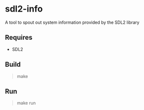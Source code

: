 sdl2-info
=========

A tool to spout out system information provided by the SDL2 library

Requires
--------

* SDL2

Build
-----

> make

Run
---

> make run
